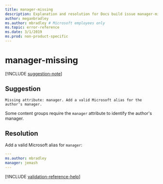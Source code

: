 ```yaml
---
title: manager-missing
description: Explanation and resolution for Docs build issue manager-missing
author: meganbradley
ms.author: mbradley # Microsoft employees only
ms.topic: error-reference
ms.date: 3/1/2019
ms.prod: non-product-specific
---
```

# manager-missing

[!INCLUDE [suggestion-note](includes/suggestion-note.md)]

## Suggestion

`Missing attribute: manager. Add a valid Microsoft alias for the author's manager.`

Some content groups require the `manager` attribute to identify the author's manager.

## Resolution

Add a valid Microsoft alias for `manager`:

```yml
---
ms.author: mbradley
manager: jemash
---
```

<!--make sure to add this file to your includes folder and verify the path-->
[!INCLUDE [validation-reference-help](includes/validation-reference-help.md)]
